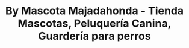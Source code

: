 ---
title: "By Mascota Majadahonda - Tienda Mascotas, Peluquería Canina, Guardería para perros"
url: /majadahonda/by-mascota-majadahonda-tienda-mascotas-peluqueria-canina-guarderia-para-perros/
shop: mascotas
---